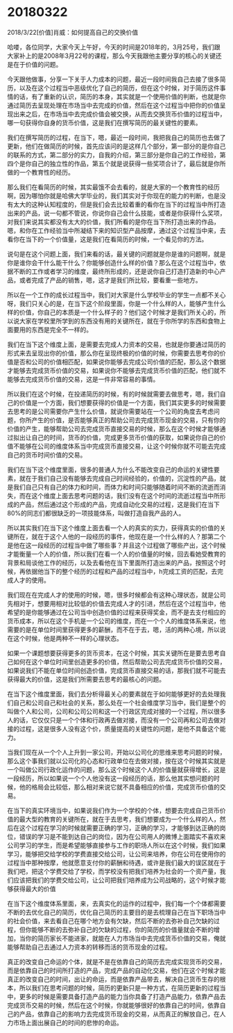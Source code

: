 # 20180322


2018/3/22[价值]肖威：如何提高自己的交换价值

哈喽，各位同学，大家今天上午好，今天的时间是2018年的，3月25号，我们跟大家补上的是2008年3月22号的课程，那么今天我跟他主要分享的核心的关键还是在于价值的问题。

今天跟他做事，分享一下关于人力成本的问题，最近一段时间我自己去接了很多简历，以及在这个过程当中恶级优化了自己的简历，但在这个时候，对于简历这件事情的话，有了重新的认识，简历的本身，其实就是一个使用价值的判断，也就是你通过简历去呈现处理在市场当中去完成的价值，然后在这个过程当中把你的价值呈现出来之后，在市场当中去完成价值会被交换，从而去交换货币价值的过程当中，哪一句获得你自身的货币价值，这是我们在撰写简历的最关键性的要素。


我们在撰写简历的过程，在当下，嗯，最近一段时间，我把我自己的简历也去做了更新，他们在做简历的时候，首先应该问的是这样几个部分，第一部分的是你自己的联系的方式，第二部分的实力，自我的介绍，第三部分是你自己的工作经验，第四个是你自己的独立性的作品，第五个就是说获得一些奖项合计了，最后就是你所做的一个教育性的经历。


那么我们在看简历的时候，其实最饿不会去看的，就是大家的一个教育性的经历啊，因为哪怕你就是哈佛大学毕业的，我们其实对于你现在的能力的判断，也是没有太大的这种认知程度的，但是我们会去比较着重的看你在当下的过程当中所打造出来的产品，说一句都不管说，你说你自己会什么技能，或者是你获得什么奖项，对我们来说其实都没有太大的价值，我们所看的是你在当下所打造出来的作品，嗯，和你在工作经验当中所凝结下来的知识型产品按摩，通过这个过程当中来，去看你在当下的一个价值量，这是我们在看简历的时候，一个看见你的方法。


说句是在这个问题上面，我们来看的话，最关键的问题就是你是谁的问题啊，就是你是谁你会干什么能干什么？你能够创造什么样的价值？那么在这个过程当中，依据不断的工作或者学习的维度，最终所形成的，还是说你自己打造打造新的中心产品，或者完成了产品的销售，嗯，这才是我们所比较，要看重一些地方。


所以在一个工作的成长过程当中，我们对大家是什么学校毕业的学生一点都不关心呀，我们只关心的是，在当下这个阶段里面，你是一个什么样的人，能够产生什么样的价值，你自己的本质是一个什么样子的？他们这个时候才是我们所关心的，所以说大家在学校里所学到的东西没有用的关键所在，就在于你所学的东西和食物上面要用的东西是完全不一样的。


我们在当下这个维度上面，是需要去完成人力资本的交易，也就是你要通过简历的形式来去呈现出你的价值，那么你在呈现终极的价值的时候，你需要去思考你的价值是否和公司的价值相匹配，如果说你能够去完成公司价值的匹配，那么这个数据才能够去完成货币价值的交易，如果说你不能够去完成货币价值的匹配，他们就不能够去完成货币价值的交易，这是一件非常容易的事情。


所以我们在这个时候，在投递简历的时候，有的时候就需要去做思考，嗯，我们自己的价值是一个方面，我们想要获得的价值是一个方面，我们其实更多的时候需要去思考的是公司需要你产生什么价值，就说你需要站在一个公司的角度去考虑问题，你所产生的价值，是否能够真正的帮助公司去完成货币现金的交易，只有你的价值的产生，能够帮助公司去完成货币直接交易的时候，那么在这个时候才能够通过拟出让自己的时间，货币的价值，完成更多货币价值的获取，如果说你自己的价值不能够在公司的维度体系当中完成货币直接交易，让这个时候你就不可能去完成自己的货币时间价值的交易。


我们在当下这个维度里面，很多的普通人为什么不能改变自己的命运的关键性要素，就在于我们自己没有能够去完成自己时间经验的，价值的，沉淀性的产品，就是我们自己只有自己的体力和时间，而体力和时间只能够随着时间不断的流逝而消失，而在这个维度上面去思考问题的话，我们没有在这个时间的流逝过程当中所形成的产品，然后通过这个形成的产品，完成自动化交易的过程，这是我们在当下80%的同志们都很缺乏的一项技能体系，叫做打造自我产品的人。


所以其实我们在当下这个维度上面去看一个人的真实的实力，获得真实的价值的关键所在，就在于这个人他的一段经历的事件，他现在是一个什么样的人？那第二个是他在这一段经历的过程当中做了哪些事？并且这个过程做了哪些产出，这个时候才能衡量一个人的价值，所以我们在看一个人的价值量的时候，回去看她受教育的背景和局谈他工作的经历，以及去看他在当下里面所打造出来的产品，按照这个时候，再依据他当下的整个经历的过程和产品的过程当中，h完成工资的匹配，去完成人才的使用。


我们现在在完成人才的使用的时候，嗯，很多时候都会有这种心理状态，就是公司先相对于，想要用相对比较低的价值去完成人才的引进，然后在这个过程当中，他希望的是你能够通过在公司当中创造价值的过程来获得奖金，而不是去支付相应的货币成本，所以在这个手机是一个公司的维度，而在一个个人的维度体系来说，他需要的是在单位时间里获得更多的薪酬，而不在于去，嗯，活的两种心境，所以说在这个时候，他是两种不一样的心理状态。


如果一个课题想要获得更多的货币资本，在这个时候，其实关键所在是要去思考自己如何在这个单位时间里创造更多的价值，然后帮助公司去完成货币价值的交易，如果说我们不能在单位时间创造价值，完成货币直接交易的话，那我们就不可能去获得最大的价值，这是我们所需要去思考的最核心的问题。


在当下这个维度里面，我们去分析得最关心的要素就在于如何能够更好的去处理我们自己和公司自己和社会的关系，那么处在一个社会维度学习当中，我们是整个的叫做个人和公司，公司和公司公司和这一个行政区完成对接的一个过程，所以很多人的话，它仅仅只是一个个体和行政再去做对接，而没有一个公司再和公司去做对接的过程，这是很多人没有这个价，质量提高的关键性的问题，是他不具备这个能力。


当我们现在从一个个人上升到一家公司，开始以公司化的思维来思考问题的时候，那么这个事我们就以公司化的心态和行政单位在去做对接，按在这个时候其实就是一个叫做公司行政化运作的问题，那么这个时候这个人的价值量就获得增长，这是一段经历，所以如果说一个个人他没有这一段经历的话，那么他其实想问题的时候，他的格局会比较低，那么相对来说它就不具备相应的价值，完成货币价值的交易。


在当下的真实环境当中，如果说我们作为一个学校的个体，想要去完成自己货币价值的最大型的教育的关键所在，就在于去思考，我们想要成为一个什么样的人，然后在这个过程在学习的时候就需要正确的学习，正确的学习，才能够到达正确的岗位，错误的学习是不能到达自己的岗位，因为在公司用人的微博上面踏实不喜欢来公司学习的学生，而是希望能够直接参与工作的职场人所以在这个时候，我们如果学习，能够把交给学校的学费直接交给公司，让公司来培养，你在公司在使用你的过程当中那种按摩，他就愿意支付你的薪酬和待遇，或许是我们最大的误区就在于我们吧，把这个学费交给了学校，而学校没有把我们培养为社会的一个资产量，我们应该把我们的学费交给公司，让公司把我们培养成为公司战略的，这个时候才能够获得最大的价值


在当下这个维度体系里面，来，去真实化的运作的过程中，我们每一个个体都需要不断的去优化自己的简历，优化自己简历的主要目的是去梳理自己在当下职场当中的社会价值，来去看自己在哪个地方会有欠缺，然后不断的去弥补自己欠缺的过程，但你能够不断的去弥补自己的欠缺的过程，你的简历的价值量就会不断的增加，当你的简历家长不能进家，就能在人力市场当中去完成货币价值的交易，俺就能够帮助自己去通过人力资本的转移而活的货币现金的过程。


真正的改变自己命运的个体，就是不是在依靠自己的简历去完成实现货币的交易，而是依靠自己的时间所打造的产品，完成产品的自动化交易，他们在这个时候才能真正的改变自己的时间，出让的命运，而是依靠产品带去，解决自己货币生存的根本，所以我们在思考问题的时候，简历的更新只是一种方式，在简历更新的过程当中，更多的时候是需要具备打造产品的能力当你具备了打造产品能力，依靠产品去完成货币交易的时候，然后在这个时候，你就能够很好的依靠自己的时间，依靠自己的产品，依靠自己的影响力去完成货币现金的交易，从而真正的解放自己，在人力市场上面出展自己的时间的悲惨的命运。
